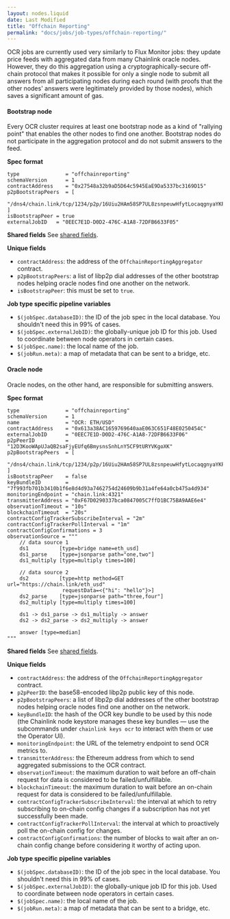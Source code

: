 ```yaml
---
layout: nodes.liquid
date: Last Modified
title: "Offchain Reporting"
permalink: "docs/jobs/job-types/offchain-reporting/"
---
```


OCR jobs are currently used very similarly to Flux Monitor jobs: they update price feeds with aggregated data from many Chainlink oracle nodes. However, they do this aggregation using a cryptographically-secure off-chain protocol that makes it possible for only a single node to submit all answers from all participating nodes during each round (with proofs that the other nodes' answers were legitimately provided by those nodes), which saves a significant amount of gas.

#### Bootstrap node

Every OCR cluster requires at least one bootstrap node as a kind of "rallying point" that enables the other nodes to find one another. Bootstrap nodes do not participate in the aggregation protocol and do not submit answers to the feed.

**Spec format**

```jpv2
type               = "offchainreporting"
schemaVersion      = 1
contractAddress    = "0x27548a32b9aD5D64c5945EaE9Da5337bc3169D15"
p2pBootstrapPeers  = [
    "/dns4/chain.link/tcp/1234/p2p/16Uiu2HAm58SP7UL8zsnpeuwHfytLocaqgnyaYKP8wu7qRdrixLju",
]
isBootstrapPeer = true
externalJobID   = "0EEC7E1D-D0D2-476C-A1A8-72DFB6633F05"
```

**Shared fields**
See [shared fields](/docs/jobs/#shared-fields).

**Unique fields**

- `contractAddress`: the address of the `OffchainReportingAggregator` contract.
- `p2pBootstrapPeers`: a list of libp2p dial addresses of the other bootstrap nodes helping oracle nodes find one another on the network.
- `isBootstrapPeer`: this must be set to `true`.

**Job type specific pipeline variables**

- `$(jobSpec.databaseID)`: the ID of the job spec in the local database. You shouldn't need this in 99% of cases.
- `$(jobSpec.externalJobID)`: the globally-unique job ID for this job. Used to coordinate between node operators in certain cases.
- `$(jobSpec.name)`: the local name of the job.
- `$(jobRun.meta)`: a map of metadata that can be sent to a bridge, etc.

#### Oracle node

Oracle nodes, on the other hand, are responsible for submitting answers. 

**Spec format**

```jpv2
type               = "offchainreporting"
schemaVersion      = 1
name               = "OCR: ETH/USD"
contractAddress    = "0x613a38AC1659769640aaE063C651F48E0250454C"
externalJobID      = "0EEC7E1D-D0D2-476C-A1A8-72DFB6633F06"
p2pPeerID          = "12D3KooWApUJaQB2saFjyEUfq6BmysnsSnhLnY5CF9tURYVKgoXK"
p2pBootstrapPeers  = [
    "/dns4/chain.link/tcp/1234/p2p/16Uiu2HAm58SP7UL8zsnpeuwHfytLocaqgnyaYKP8wu7qRdrixLju",
]
isBootstrapPeer    = false
keyBundleID        = "7f993fb701b3410b1f6e8d4d93a7462754d24609b9b31a4fe64a0cb475a4d934"
monitoringEndpoint = "chain.link:4321"
transmitterAddress = "0xF67D0290337bca0847005C7ffD1BC75BA9AAE6e4"
observationTimeout = "10s"
blockchainTimeout  = "20s"
contractConfigTrackerSubscribeInterval = "2m"
contractConfigTrackerPollInterval = "1m"
contractConfigConfirmations = 3
observationSource = """
    // data source 1
    ds1          [type=bridge name=eth_usd]
    ds1_parse    [type=jsonparse path="one,two"]
    ds1_multiply [type=multiply times=100]

    // data source 2
    ds2          [type=http method=GET url="https://chain.link/eth_usd"
                  requestData=<{"hi": "hello"}>]
    ds2_parse    [type=jsonparse path="three,four"]
    ds2_multiply [type=multiply times=100]

    ds1 -> ds1_parse -> ds1_multiply -> answer
    ds2 -> ds2_parse -> ds2_multiply -> answer

    answer [type=median]
"""
```

**Shared fields**
See [shared fields](/docs/jobs/#shared-fields).

**Unique fields**

- `contractAddress`: the address of the `OffchainReportingAggregator` contract.
- `p2pPeerID`: the base58-encoded libp2p public key of this node.
- `p2pBootstrapPeers`: a list of libp2p dial addresses of the other bootstrap nodes helping oracle nodes find one another on the network.
- `keyBundleID`: the hash of the OCR key bundle to be used by this node (the Chainlink node keystore manages these key bundles — use the subcommands under `chainlink keys ocr` to interact with them or use the Operator UI).
- `monitoringEndpoint`: the URL of the telemetry endpoint to send OCR metrics to.
- `transmitterAddress`: the Ethereum address from which to send aggregated submissions to the OCR contract.
- `observationTimeout`: the maximum duration to wait before an off-chain request for data is considered to be failed/unfulfillable.
- `blockchainTimeout`: the maximum duration to wait before an on-chain request for data is considered to be failed/unfulfillable.
- `contractConfigTrackerSubscribeInterval`: the interval at which to retry subscribing to on-chain config changes if a subscription has not yet successfully been made.
- `contractConfigTrackerPollInterval`: the interval at which to proactively poll the on-chain config for changes.
- `contractConfigConfirmations`: the number of blocks to wait after an on-chain config change before considering it worthy of acting upon.

**Job type specific pipeline variables**

- `$(jobSpec.databaseID)`: the ID of the job spec in the local database. You shouldn't need this in 99% of cases.
- `$(jobSpec.externalJobID)`: the globally-unique job ID for this job. Used to coordinate between node operators in certain cases.
- `$(jobSpec.name)`: the local name of the job.
- `$(jobRun.meta)`: a map of metadata that can be sent to a bridge, etc.

